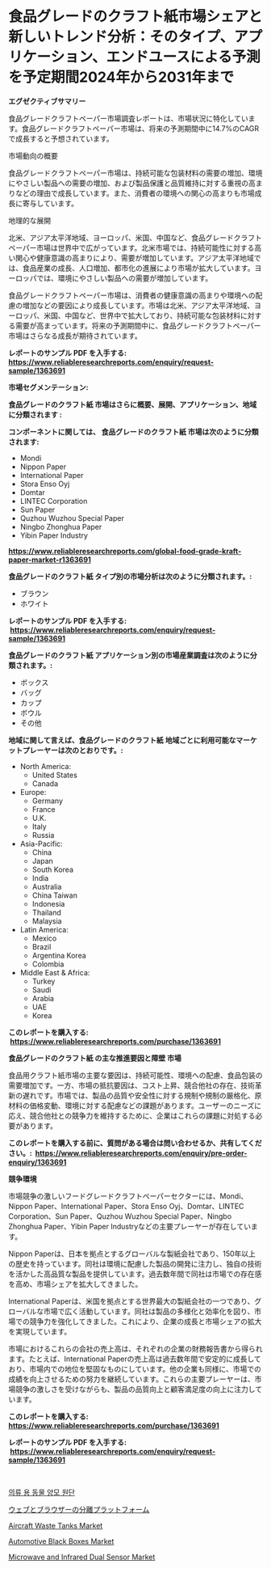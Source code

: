 <p><h1>食品グレードのクラフト紙市場シェアと新しいトレンド分析：そのタイプ、アプリケーション、エンドユースによる予測を予定期間2024年から2031年まで</h1></p><p><strong>エグゼクティブサマリー</strong></p>
<p><p>食品グレードクラフトペーパー市場調査レポートは、市場状況に特化しています。食品グレードクラフトペーパー市場は、将来の予測期間中に14.7%のCAGRで成長すると予想されています。</p><p>市場動向の概要</p><p>食品グレードクラフトペーパー市場は、持続可能な包装材料の需要の増加、環境にやさしい製品への需要の増加、および製品保護と品質維持に対する重視の高まりなどの理由で成長しています。また、消費者の環境への関心の高まりも市場成長に寄与しています。</p><p>地理的な展開</p><p>北米、アジア太平洋地域、ヨーロッパ、米国、中国など、食品グレードクラフトペーパー市場は世界中で広がっています。北米市場では、持続可能性に対する高い関心や健康意識の高まりにより、需要が増加しています。アジア太平洋地域では、食品産業の成長、人口増加、都市化の進展により市場が拡大しています。ヨーロッパでは、環境にやさしい製品への需要が増加しています。</p><p>食品グレードクラフトペーパー市場は、消費者の健康意識の高まりや環境への配慮の増加などの要因により成長しています。市場は北米、アジア太平洋地域、ヨーロッパ、米国、中国など、世界中で拡大しており、持続可能な包装材料に対する需要が高まっています。将来の予測期間中に、食品グレードクラフトペーパー市場はさらなる成長が期待されています。</p></p>
<p><strong>レポートのサンプル PDF を入手する: <a href="https://www.reliableresearchreports.com/enquiry/request-sample/1363691">https://www.reliableresearchreports.com/enquiry/request-sample/1363691</a></strong></p>
<p><strong>市場セグメンテーション:</strong></p>
<p><strong> 食品グレードのクラフト紙 市場はさらに概要、展開、アプリケーション、地域に分類されます :</strong></p>
<p><strong>コンポーネントに関しては、 食品グレードのクラフト紙 市場は次のように分類されます: &nbsp;</strong></p>
<p><ul><li>Mondi</li><li>Nippon Paper</li><li>International Paper</li><li>Stora Enso Oyj</li><li>Domtar</li><li>LINTEC Corporation</li><li>Sun Paper</li><li>Quzhou Wuzhou Special Paper</li><li>Ningbo Zhonghua Paper</li><li>Yibin Paper Industry</li></ul></p>
<p><strong><a href="https://www.reliableresearchreports.com/global-food-grade-kraft-paper-market-r1363691">https://www.reliableresearchreports.com/global-food-grade-kraft-paper-market-r1363691</a></strong></p>
<p><strong> 食品グレードのクラフト紙 タイプ別の市場分析は次のように分類されます。:</strong></p>
<p><ul><li>ブラウン</li><li>ホワイト</li></ul></p>
<p><strong>レポートのサンプル PDF を入手する: &nbsp;<a href="https://www.reliableresearchreports.com/enquiry/request-sample/1363691">https://www.reliableresearchreports.com/enquiry/request-sample/1363691</a></strong></p>
<p><strong> 食品グレードのクラフト紙 アプリケーション別の市場産業調査は次のように分類されます。:</strong></p>
<p><ul><li>ボックス</li><li>バッグ</li><li>カップ</li><li>ボウル</li><li>その他</li></ul></p>
<p><strong>地域に関して言えば、食品グレードのクラフト紙 地域ごとに利用可能なマーケットプレーヤーは次のとおりです。:</strong></p>
<p><ul>
    <li>
        North America:
        <ul>
            <li>United States</li>
            <li>Canada</li>
        </ul>
    </li>
    <li>
        Europe:
        <ul>
            <li>Germany</li>
            <li>France</li>
            <li>U.K.</li>
            <li>Italy</li>
            <li>Russia</li>
        </ul>
    </li>
    <li>
        Asia-Pacific:
        <ul>
            <li>China</li>
            <li>Japan</li>
            <li>South Korea</li>
            <li>India</li>
            <li>Australia</li>
            <li>China Taiwan</li>
            <li>Indonesia</li>
            <li>Thailand</li>
            <li>Malaysia</li>
        </ul>
    </li>
    <li>
        Latin America:
        <ul>
            <li>Mexico</li>
            <li>Brazil</li>
            <li>Argentina Korea</li>
            <li>Colombia</li>
        </ul>
    </li>
    <li>
        Middle East & Africa:
        <ul>
            <li>Turkey</li>
            <li>Saudi</li>
            <li>Arabia</li>
            <li>UAE</li>
            <li>Korea</li>
        </ul>
    </li>
    </ul></p>
<p><strong>このレポートを購入する: &nbsp;<a href="https://www.reliableresearchreports.com/purchase/1363691">https://www.reliableresearchreports.com/purchase/1363691</a></strong></p>
<p><strong>食品グレードのクラフト紙 の主な推進要因と障壁 市場</strong></p>
<p><p>食品用クラフト紙市場の主要な要因は、持続可能性、環境への配慮、食品包装の需要増加です。一方、市場の抵抗要因は、コスト上昇、競合他社の存在、技術革新の遅れです。市場では、製品の品質や安全性に対する規制や規制の厳格化、原材料の価格変動、環境に対する配慮などの課題があります。ユーザーのニーズに応え、競合他社との競争力を維持するために、企業はこれらの課題に対処する必要があります。</p></p>
<p><strong>このレポートを購入する前に、質問がある場合は問い合わせるか、共有してください。:&nbsp; <a href="https://www.reliableresearchreports.com/enquiry/pre-order-enquiry/1363691">https://www.reliableresearchreports.com/enquiry/pre-order-enquiry/1363691</a></strong></p>
<p><strong>競争環境</strong></p>
<p><p>市場競争の激しいフードグレードクラフトペーパーセクターには、Mondi、Nippon Paper、International Paper、Stora Enso Oyj、Domtar、LINTEC Corporation、Sun Paper、Quzhou Wuzhou Special Paper、Ningbo Zhonghua Paper、Yibin Paper Industryなどの主要プレーヤーが存在しています。</p><p>Nippon Paperは、日本を拠点とするグローバルな製紙会社であり、150年以上の歴史を持っています。同社は環境に配慮した製品の開発に注力し、独自の技術を活かした高品質な製品を提供しています。過去数年間で同社は市場での存在感を高め、市場シェアを拡大してきました。</p><p>International Paperは、米国を拠点とする世界最大の製紙会社の一つであり、グローバルな市場で広く活動しています。同社は製品の多様化と効率化を図り、市場での競争力を強化してきました。これにより、企業の成長と市場シェアの拡大を実現しています。</p><p>市場におけるこれらの会社の売上高は、それぞれの企業の財務報告書から得られます。たとえば、International Paperの売上高は過去数年間で安定的に成長しており、市場内での地位を堅固なものにしています。他の企業も同様に、市場での成績を向上させるための努力を継続しています。これらの主要プレーヤーは、市場競争の激しさを受けながらも、製品の品質向上と顧客満足度の向上に注力しています。</p></p>
<p><strong>このレポートを購入する: &nbsp; <a href="https://www.reliableresearchreports.com/purchase/1363691">https://www.reliableresearchreports.com/purchase/1363691</a></strong></p>
<p><strong>レポートのサンプル PDF を入手する: &nbsp;<a href="https://www.reliableresearchreports.com/enquiry/request-sample/1363691">https://www.reliableresearchreports.com/enquiry/request-sample/1363691</a></strong><strong></strong></p>
<p>&nbsp;</p>
<p><p><a href="https://github.com/risastia4/Market-Research-Report-List-1/blob/main/9685994103307.md">의류 용 동물 양모 원단</a></p><p><a href="https://github.com/bevdtkn4419963/Market-Research-Report-List-2/blob/main/7209307108556.md">ウェブとブラウザーの分離プラットフォーム</a></p><p><a href="https://github.com/globismark/Market-Research-Report-List-3/blob/main/aircraft-waste-tanks-market.md">Aircraft Waste Tanks Market</a></p><p><a href="https://github.com/bobicer/Market-Research-Report-List-3/blob/main/automotive-black-boxes-market.md">Automotive Black Boxes Market</a></p><p><a href="https://issuu.com/reportprime-2/docs/microwave-and-infrared-dual-sensor-market-size-203">Microwave and Infrared Dual Sensor Market</a></p></p>